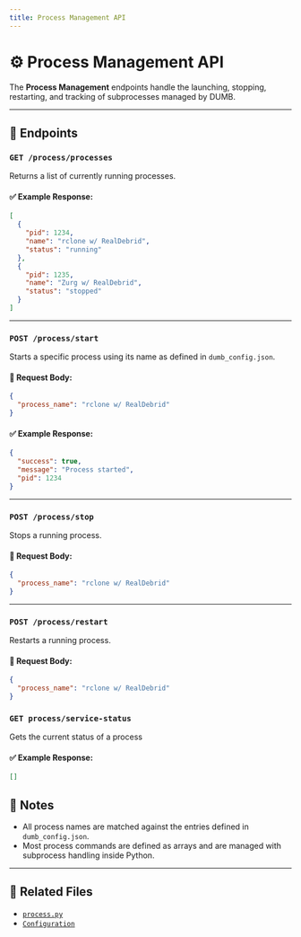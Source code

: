 ```yaml
---
title: Process Management API
---
```


# ⚙️ Process Management API

The **Process Management** endpoints handle the launching, stopping, restarting, and tracking of subprocesses managed by DUMB.

---

## 🔄 Endpoints

### `GET /process/processes`
Returns a list of currently running processes.

#### ✅ Example Response:
```json
[
  {
    "pid": 1234,
    "name": "rclone w/ RealDebrid",
    "status": "running"
  },
  {
    "pid": 1235,
    "name": "Zurg w/ RealDebrid",
    "status": "stopped"
  }
]
```

---

### `POST /process/start`
Starts a specific process using its name as defined in `dumb_config.json`.

#### 🔧 Request Body:
```json
{
  "process_name": "rclone w/ RealDebrid"
}
```

#### ✅ Example Response:
```json
{
  "success": true,
  "message": "Process started",
  "pid": 1234
}
```

---

### `POST /process/stop`
Stops a running process.

#### 🔧 Request Body:
```json
{
  "process_name": "rclone w/ RealDebrid"
}
```

---

### `POST /process/restart`
Restarts a running process.

#### 🔧 Request Body:
```json
{
  "process_name": "rclone w/ RealDebrid"
}
```


### `GET process/service-status`
Gets the current status of a process

#### ✅ Example Response:
```json
[]
```


## 🧠 Notes

- All process names are matched against the entries defined in `dumb_config.json`.
- Most process commands are defined as arrays and are managed with subprocess handling inside Python.

---

## 📎 Related Files
- [`process.py`](https://github.com/I-am-PUID-0/DUMB/blob/master/api/routers/process.py)
- [`Configuration`](config.md)